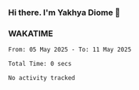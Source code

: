 ### Hi there. I'm Yakhya Diome 👋

### WAKATIME
<!--START_SECTION:waka-->

```txt
From: 05 May 2025 - To: 11 May 2025

Total Time: 0 secs

No activity tracked
```

<!--END_SECTION:waka-->
